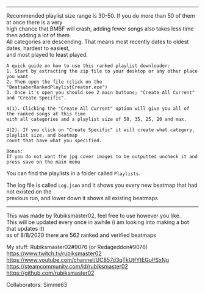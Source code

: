 ____________________________________________________________________________________________________
Recommended playlist size range is 30-50. If you do more than 50 of them at once there is a very   
high chance that BMBF will crash, adding fewer songs also takes less time then adding a lot of them.   
All categories are descending. That means most recently dates to oldest dates, hardest to easiest,   
and most played to least played.  

```
A quick guide on how to use this ranked playlist downloader:
1. Start by extracting the zip file to your desktop or any other place you want
2. Then open the file (click on the "BeatsaberRankedPlaylistCreator.exe")
3. Once it's open you should see 2 main buttons; "Create All Current" and "Create Specific".

4(1). Clicking the "Create All Current" option will give you all of the ranked songs at this time 
with all categories and a playlist size of 50, 35, 25, 20 and max. 
 
4(2). If you click on "Create Specific" it will create what category, playlist size, and beatmap 
count that have what you specified.

Bonus: 
If you do not want the jpg cover images to be outputted uncheck it and press save on the main menu
```

You can find the playlists in a folder called ``Playlists``.  

The log file is called ``Log.json`` and it shows you every new beatmap that had not existed on the   
previous run, and lower down it shows all existing beatmaps  

____________________________________________________________________________________________________
This was made by Rubiksmaster02, feel free to use however you like.  
This will be updated every once in awhile (i am looking into making a bot that updates it)  
as of 8/8/2020 there are 562 ranked and verified beatmaps   

My stuff:
Rubiksmaster02#9076 (or Redageddon#9076)  
https://www.twitch.tv/rubiksmaster02  
https://www.youtube.com/channel/UC857d3qTkUtfYtEGuIfSxNg  
https://steamcommunity.com/id/rubiksmaster02  
https://github.com/rubiksmaster02  


Collaborators: Simme63
